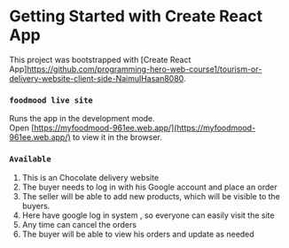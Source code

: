 # Getting Started with Create React App

This project was bootstrapped with [Create React App]https://github.com/programming-hero-web-course1/tourism-or-delivery-website-client-side-NaimulHasan8080.


### `foodmood live site`

Runs the app in the development mode.\
Open [https://myfoodmood-961ee.web.app/](https://myfoodmood-961ee.web.app/) to view it in the browser.


### `Available`
1. This is an Chocolate delivery website
2. The buyer needs to log in with his Google account and place an order
3. The seller will be able to add new products, which will be visible to the buyers.
4. Here have google log in system , so everyone can easily visit the site
5. Any time can cancel the orders
6. The buyer will be able to view his orders and update as needed

